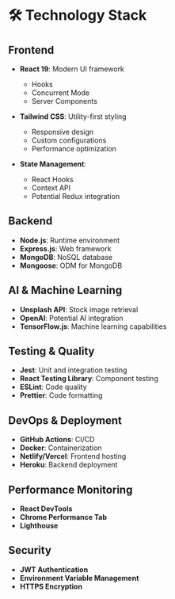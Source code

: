 # 🛠 Technology Stack

## Frontend
- **React 19**: Modern UI framework
  - Hooks
  - Concurrent Mode
  - Server Components

- **Tailwind CSS**: Utility-first styling
  - Responsive design
  - Custom configurations
  - Performance optimization

- **State Management**:
  - React Hooks
  - Context API
  - Potential Redux integration

## Backend
- **Node.js**: Runtime environment
- **Express.js**: Web framework
- **MongoDB**: NoSQL database
- **Mongoose**: ODM for MongoDB

## AI & Machine Learning
- **Unsplash API**: Stock image retrieval
- **OpenAI**: Potential AI integration
- **TensorFlow.js**: Machine learning capabilities

## Testing & Quality
- **Jest**: Unit and integration testing
- **React Testing Library**: Component testing
- **ESLint**: Code quality
- **Prettier**: Code formatting

## DevOps & Deployment
- **GitHub Actions**: CI/CD
- **Docker**: Containerization
- **Netlify/Vercel**: Frontend hosting
- **Heroku**: Backend deployment

## Performance Monitoring
- **React DevTools**
- **Chrome Performance Tab**
- **Lighthouse**

## Security
- **JWT Authentication**
- **Environment Variable Management**
- **HTTPS Encryption**